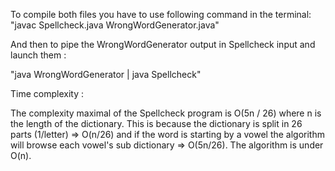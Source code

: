 To compile both files you have to use following command in the terminal:
"javac Spellcheck.java WrongWordGenerator.java"

And then to pipe the WrongWordGenerator output in Spellcheck input and launch them :

"java WrongWordGenerator | java Spellcheck"


Time complexity :

The complexity maximal of the Spellcheck program is O(5n / 26) where n is the length of the dictionary.
This is because the dictionary is split in 26 parts (1/letter) => O(n/26) and if the word is starting by a vowel the algorithm will browse each vowel's sub dictionary => O(5n/26).
The algorithm is under O(n).

